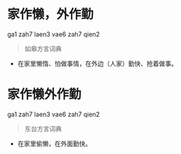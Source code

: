 # 家作懒，外作勤
ga1 zah7 laen3 vae6 zah7 qien2
> 如皋方言词典
- 在家里懒惰、怕做事情，在外边（人家）勤快、抢着做事。

# 家作懒外作勤
ga1 zah7 laen3 vae6 zah7 qien2
> 东台方言词典
- 在家里偷懒，在外面勤快。

